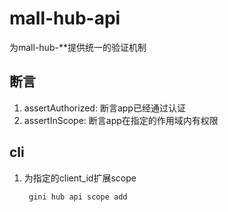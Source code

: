 mall-hub-api
====

为mall-hub-**提供统一的验证机制

## 断言
1. assertAuthorized: 断言app已经通过认证
2. assertInScope: 断言app在指定的作用域内有权限

## cli
1. 为指定的client_id扩展scope

        gini hub api scope add
